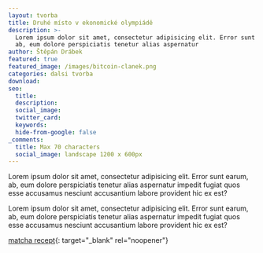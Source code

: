 ```yaml
---
layout: tvorba
title: Druhé místo v ekonomické olympiádě
description: >-
  Lorem ipsum dolor sit amet, consectetur adipisicing elit. Error sunt earum,
  ab, eum dolore perspiciatis tenetur alias aspernatur
author: Štěpán Drábek
featured: true
featured_image: /images/bitcoin-clanek.png
categories: dalsi tvorba
download: 
seo:
  title:
  description:
  social_image:
  twitter_card:
  keywords:
  hide-from-google: false
_comments:
  title: Max 70 characters
  social_image: landscape 1200 x 600px
---
```


Lorem ipsum dolor sit amet, consectetur adipisicing elit. Error sunt earum, ab, eum dolore perspiciatis tenetur alias aspernatur impedit fugiat quos esse accusamus nesciunt accusantium labore provident hic ex est?

Lorem ipsum dolor sit amet, consectetur adipisicing elit. Error sunt earum, ab, eum dolore perspiciatis tenetur alias aspernatur impedit fugiat quos esse accusamus nesciunt accusantium labore provident hic ex est?

[matcha recept](https://www.loveandlemons.com/matcha-green-tea/){: target="_blank" rel="noopener"}
